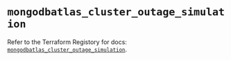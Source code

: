 # `mongodbatlas_cluster_outage_simulation`

Refer to the Terraform Registory for docs: [`mongodbatlas_cluster_outage_simulation`](https://registry.terraform.io/providers/mongodb/mongodbatlas/1.11.0/docs/resources/cluster_outage_simulation).

